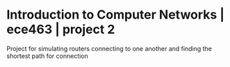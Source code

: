 # Introduction to Computer Networks | ece463 | project 2

Project for simulating routers connecting to one another and finding the shortest path for connection
